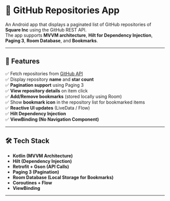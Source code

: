# 📱 GitHub Repositories App

An Android app that displays a paginated list of GitHub repositories of **Square Inc** using the GitHub REST API.  
The app supports **MVVM architecture**, **Hilt for Dependency Injection**, **Paging 3**, **Room Database**, and **Bookmarks**.

---

## 🚀 Features
✅ Fetch repositories from [GitHub API](https://api.github.com/orgs/square/repos)  
✅ Display repository **name** and **star count**  
✅ **Pagination support** using Paging 3  
✅ **View repository details** on item click  
✅ **Add/Remove bookmarks** (stored locally using Room)  
✅ Show **bookmark icon** in the repository list for bookmarked items  
✅ **Reactive UI updates** (LiveData / Flow)  
✅ **Hilt Dependency Injection**  
✅ **ViewBinding (No Navigation Component)**

---

## 🛠 Tech Stack
- **Kotlin (MVVM Architecture)**
- **Hilt (Dependency Injection)**
- **Retrofit + Gson (API Calls)**
- **Paging 3 (Pagination)**
- **Room Database (Local Storage for Bookmarks)**
- **Coroutines + Flow**
- **ViewBinding**

---
